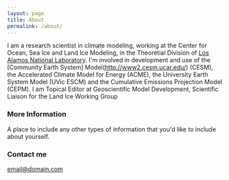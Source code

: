 ```yaml
---
layout: page
title: About
permalink: /about/
---
```


I am a research scientist in climate modeling, working at the Center for Ocean, Sea Ice and Land Ice Modeling, in the Theoretial Division of [Los Alamos National Laboratory](http://lanl.gov/).  I'm involved in development and use of the [Community Earth System] Model(http://www2.cesm.ucar.edu/) (CESM), the Accelerated Climate Model for Energy (ACME), the University Earth System Model (UVic ESCM) and the Cumulative Emissions Projection Model (CEPM).  I am Topical Editor at Geoscientific Model Development, Scientific Liaison for the Land Ice Working Group 

### More Information

A place to include any other types of information that you'd like to include about yourself.

### Contact me

[email@domain.com](mailto:fyke@lanl.gov)
